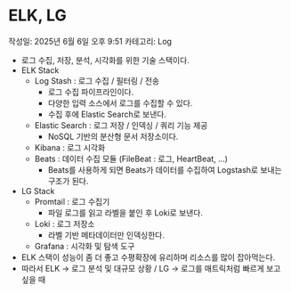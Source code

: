 # ELK, LG

작성일: 2025년 6월 6일 오후 9:51
카테고리: Log

- 로그 수집, 저장, 분석, 시각화를 위한 기술 스택이다.
- ELK Stack
    - Log Stash : 로그 수집 / 필터링 / 전송
        - 로그 수집 파이프라인이다.
        - 다양한 입력 소스에서 로그를 수집할 수 있다.
        - 수집 후에 Elastic Search로 보낸다.
    - Elastic Search : 로그 저장 / 인덱싱 / 쿼리 기능 제공
        - NoSQL 기반의 분산형 문서 저장소이다.
    - Kibana : 로그 시각화
    - Beats : 데이터 수집 모듈 (FileBeat : 로그, HeartBeat, …)
        - Beats를 사용하게 되면 Beats가 데이터를 수집하여 Logstash로 보내는 구조가 된다.
- LG Stack
    - Promtail : 로그 수집기
        - 파일 로그를 읽고 라벨을 붙인 후 Loki로 보낸다.
    - Loki : 로그 저장소
        - 라벨 기반 메타데이터만 인덱싱한다.
    - Grafana : 시각화 및 탐색 도구
- ELK 스택이 성능이 좀 더 좋고 수평확장에 유리하며 리소스를 많이 잡아먹는다.
- 따라서 ELK → 로그 분석 및 대규모 상황 / LG → 로그를 매트릭처럼 빠르게 보고 싶을 때